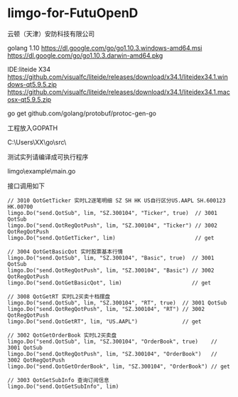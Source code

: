 # limgo-for-FutuOpenD
云顿（天津）安防科技有限公司

golang 1.10
https://dl.google.com/go/go1.10.3.windows-amd64.msi
https://dl.google.com/go/go1.10.3.darwin-amd64.pkg

IDE:liteide X34
https://github.com/visualfc/liteide/releases/download/x34.1/liteidex34.1.windows-qt5.9.5.zip
https://github.com/visualfc/liteide/releases/download/x34.1/liteidex34.1.macosx-qt5.9.5.zip



go get github.com/golang/protobuf/protoc-gen-go

工程放入GOPATH

C:\Users\XX\go\src\


测试实列请编译成可执行程序

limgo\example\main.go


接口调用如下

	// 3010 QotGetTicker 实时L2逐笔明细 SZ SH HK US自行区分US.AAPL SH.600123 HK.00700
	limgo.Do("send.QotSub", lim, "SZ.300104", "Ticker", true)  // 3001 QotSub
	limgo.Do("send.QotRegQotPush", lim, "SZ.300104", "Ticker") // 3002 QotRegQotPush
	limgo.Do("send.QotGetTicker", lim)                         // get

	// 3004 QotGetBasicQot 实时股票基本行情
	limgo.Do("send.QotSub", lim, "SZ.300104", "Basic", true)  // 3001 QotSub
	limgo.Do("send.QotRegQotPush", lim, "SZ.300104", "Basic") // 3002 QotRegQotPush
	limgo.Do("send.QotGetBasicQot", lim)                      // get

	// 3008 QotGetRT 实时L2买卖十档摆盘
	limgo.Do("send.QotSub", lim, "SZ.300104", "RT", true)  // 3001 QotSub
	limgo.Do("send.QotRegQotPush", lim, "SZ.300104", "RT") // 3002 QotRegQotPush
	limgo.Do("send.QotGetRT", lim, "US.AAPL")              // get

	// 3002 QotGetOrderBook 实时L2买卖盘
	limgo.Do("send.QotSub", lim, "SZ.300104", "OrderBook", true)    // 3001 QotSub
	limgo.Do("send.QotRegQotPush", lim, "SZ.300104", "OrderBook")   // 3002 QotRegQotPush
	limgo.Do("send.QotGetOrderBook", lim, "SZ.300104", "OrderBook") // get

	// 3003 QotGetSubInfo 查询订阅信息
	limgo.Do("send.QotGetSubInfo", lim)
